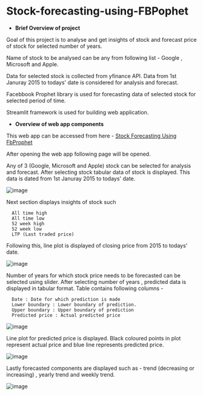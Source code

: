# Stock-forecasting-using-FBPophet

* **Brief Overview of project**

Goal of this project is to analyse and get insights of stock and forecast price of stock for selected number of years.

Name of stock to be analysed can be any from following list - Google , Microsoft and Apple.

Data for selected stock is collected from yfinance API. Data from 1st Januray 2015 to todays' date is considered for analysis and forecast.

Facebbook Prophet library is used for forecasting data of selected stock for selected period of time.

Streamlit framework is used for building web application.

* **Overview of web app components**

This web app can be accessed from here - [Stock Forecasting Using FbProphet](https://share.streamlit.io/omkarborikar/stock-forecasting-using-fbpophet/main/app.py)

After opening the web app following page will be opened.

Any of 3 (Google, Microsoft and Apple) stock can be selected for analysis and forecast.
After selecting stock tabular data of stock is displayed. This data is dated from 1st Januray 2015 to todays' date.

![image](https://user-images.githubusercontent.com/82905366/145240665-2208b831-1927-4825-85f1-9b3dc3c29eec.png)

Next section displays insights of stock such

      All time high
      All time low
      52 week high
      52 week low
      LTP (Last traded price)
      
Following this, line plot is displayed of closing price from 2015 to todays' date.

![image](https://user-images.githubusercontent.com/82905366/145245170-c152b042-eddd-458e-ac2e-5b3f5f3c8f7b.png)

Number of years for which stock price needs to be forecasted can be selected using slider. After selecting number of years , predicted data is displayed in tabular format. Table contains following columns - 
    
      Date : Date for which prediction is made
      Lower boundary : Lower boundary of prediction.
      Upper boundary : Upper boundary of prediction
      Predicted price : Actual predicted price
      
![image](https://user-images.githubusercontent.com/82905366/145255017-e0419b4b-f43b-4cff-b0fb-57903b402924.png)

Line plot for predicted price is displayed. Black coloured points in plot represent actual price and blue line represents predicted price.

![image](https://user-images.githubusercontent.com/82905366/145255404-86c763ed-e0e5-446e-b099-86e18e3927a1.png)

Lastly forecasted components are displayed such as - trend (decreasing or increasing) , yearly trend and weekly trend.

![image](https://user-images.githubusercontent.com/82905366/145255739-b3fcd4e5-40f7-4202-bb05-35793c360a57.png)







